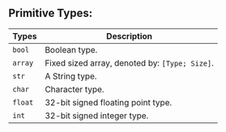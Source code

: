 ## Primitive Types:

| Types   | Description |
| ------- | ----------- |
| `bool`  | Boolean type. 
| `array` | Fixed sized array, denoted by: `[Type; Size]`.
| `str`   | A String type.
| `char`  | Character type.
| `float` | 32-bit signed floating point type.
| `int`   | 32-bit signed integer type.
